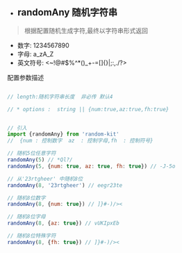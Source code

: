 * ## randomAny 随机字符串

> 根据配置随机生成字符,最终以字符串形式返回

* 数字: 1234567890
* 字母: a_zA_Z
* 英文符号: <~!@#$%^*()_+-=[]{}|;:,./?>

配置参数描述

```javascript

// length:随机字符串长度  非必传 默认4

// * options :  string || {num:true,az:true,fh:true}

```

```javascript

// 引入
import {randomAny} from 'random-kit'
//  {num : 控制数字  az  : 控制字母,fh  : 控制符号}

// 随机5位任意字符
randomAny(5) // *Ql?/
randomAny(5, {num: true, az: true, fh: true}) // -J-5o

// 从'23rtgheer' 中随机8位
randomAny(8, '23rtgheer') // eegr23te

// 随机8位数字
randomAny(8, {num: true}) // ]}#-)/><

// 随机8位字母
randomAny(8, {az: true}) // vUKIpxEb

// 随机8位特殊字符
randomAny(8, {fh: true}) // ]}#-)/><

```
